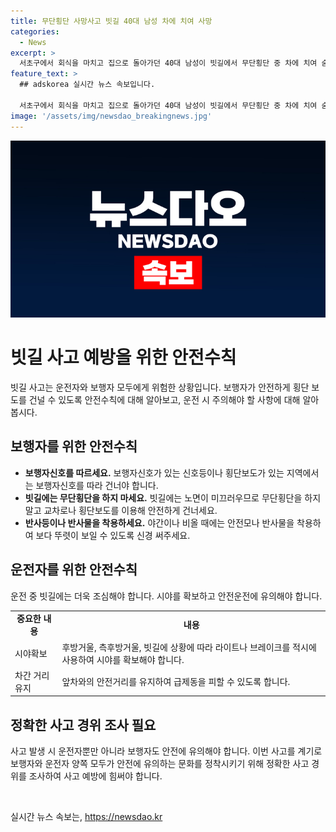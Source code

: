 ```yaml
---
title: 무단횡단 사망사고 빗길 40대 남성 차에 치여 사망
categories:
  - News
excerpt: >
  서초구에서 회식을 마치고 집으로 돌아가던 40대 남성이 빗길에서 무단횡단 중 차에 치여 숨진 사고가 발생했다. 운전자들의 음주나 마약 관련 의심은 없으며, 사고 당시 규정 속도를 위반한 것으로 알려지지 않았다. 피해자는 회식 중이던 직장인으로, 경찰은 운전자 과실 여부와 사건 경위를 조사 중이다.
feature_text: >
  ## adskorea 실시간 뉴스 속보입니다.

  서초구에서 회식을 마치고 집으로 돌아가던 40대 남성이 빗길에서 무단횡단 중 차에 치여 숨진 사고가 발생했다. 운전자들의 음주나 마약 관련 의심은 없으며, 사고 당시 규정 속도를 위반한 것으로 알려지지 않았다. 피해자는 회식 중이던 직장인으로, 경찰은 운전자 과실 여부와 사건 경위를 조사 중이다.
image: '/assets/img/newsdao_breakingnews.jpg'
---
```


<p><img src="/assets/img/newsdao_breakingnews.jpg" alt="adskorea 속보" /></p>

<h1>빗길 사고 예방을 위한 안전수칙</h1>

<p data-ke-size="size16">빗길 사고는 운전자와 보행자 모두에게 위험한 상황입니다. 보행자가 안전하게 횡단 보도를 건널 수 있도록 안전수칙에 대해 알아보고, 운전 시 주의해야 할 사항에 대해 알아봅시다.</p>

<h2 data-ke-size="size26">보행자를 위한 안전수칙</h2>

<ul>
  <li><b>보행자신호를 따르세요.</b> 보행자신호가 있는 신호등이나 횡단보도가 있는 지역에서는 보행자신호를 따라 건너야 합니다.</li>
  <li><b>빗길에는 무단횡단을 하지 마세요.</b> 빗길에는 노면이 미끄러우므로 무단횡단을 하지 말고 교차로나 횡단보도를 이용해 안전하게 건너세요.</li>
  <li><b>반사등이나 반사물을 착용하세요.</b> 야간이나 비올 때에는 안전모나 반사물을 착용하여 보다 뚜렷이 보일 수 있도록 신경 써주세요.</li>
</ul>

<h2 data-ke-size="size26">운전자를 위한 안전수칙</h2>

<p data-ke-size="size16">운전 중 빗길에는 더욱 조심해야 합니다. 시야를 확보하고 안전운전에 유의해야 합니다.</p>

<table>
  <tbody>
    <tr>
      <td style="text-align: center; height: 17px;"><b>중요한 내용</b></td>
      <td style="text-align: center; height: 17px;"><b>내용</b></td>
    </tr>
    <tr>
      <td style="text-align: left; height: 17px;">시야확보</td>
      <td style="text-align: left; height: 17px;">후방거울, 측후방거울, 빗길에 상황에 따라 라이트나 브레이크를 적시에 사용하여 시야를 확보해야 합니다.</td>
    </tr>
    <tr>
      <td style="text-align: left; height: 17px;">차간 거리 유지</td>
      <td style="text-align: left; height: 17px;">앞차와의 안전거리를 유지하여 급제동을 피할 수 있도록 합니다.</td>
    </tr>
  </tbody>
</table>

<h2 data-ke-size="size26">정확한 사고 경위 조사 필요</h2>

<p data-ke-size="size16">사고 발생 시 운전자뿐만 아니라 보행자도 안전에 유의해야 합니다. 이번 사고를 계기로 보행자와 운전자 양쪽 모두가 안전에 유의하는 문화를 정착시키기 위해 정확한 사고 경위를 조사하여 사고 예방에 힘써야 합니다.</p>

<p data-ke-size="size16">&nbsp;</p>
실시간 뉴스 속보는, <a href="https://newsdao.kr" rel="dofollow">https://newsdao.kr</a>


